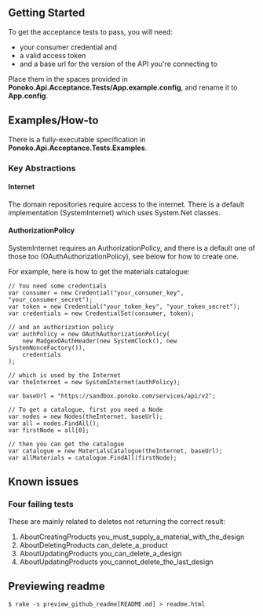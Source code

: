 ## Getting Started

To get the acceptance tests to pass, you will need: 

* your consumer credential and 
* a valid access token
* and a base url for the version of the API you're connecting to

Place them in the spaces provided in __Ponoko.Api.Acceptance.Tests/App.example.config__, and rename it to __App.config__.

## Examples/How-to

There is a fully-executable specification in __Ponoko.Api.Acceptance.Tests.Examples__.

### Key Abstractions

#### Internet
The domain repositories require access to the internet. 
There is a default implementation (SystemInternet) which uses System.Net classes.

#### AuthorizationPolicy
SystemInternet requires an AuthorizationPolicy, and there is a default one of those too (OAuthAuthorizationPolicy), 
see below for how to create one.

For example, here is how to get the materials catalogue:

	// You need some credentials 
	var consumer = new Credential("your_consumer_key", "your_consumer_secret");
	var token = new Credential("your_token_key", "your_token_secret");
	var credentials = new CredentialSet(consumer, token);
	
	// and an authorization policy
	var authPolicy = new OAuthAuthorizationPolicy(
		new MadgexOAuthHeader(new SystemClock(), new SystemNonceFactory()),
		credentials
	);

	// which is used by the Internet
	var theInternet = new SystemInternet(authPolicy);
	
	var baseUrl = "https://sandbox.ponoko.com/services/api/v2";
	
	// To get a catalogue, first you need a Node			
	var nodes = new Nodes(theInternet, baseUrl);
	var all = nodes.FindAll();
	var firstNode = all[0];
	
	// then you can get the catalogue
	var catalogue = new MaterialsCatalogue(theInternet, baseUrl);
	var allMaterials = catalogue.FindAll(firstNode);			      

## Known issues

### Four failing tests

These are mainly related to deletes not returning the correct result:

1. AboutCreatingProducts you_must_supply_a_material_with_the_design
1. AboutDeletingProducts can_delete_a_product
1. AboutUpdatingProducts you_can_delete_a_design
1. AboutUpdatingProducts you_cannot_delete_the_last_design  

## Previewing readme

    $ rake -s preview_github_readme[README.md] > readme.html